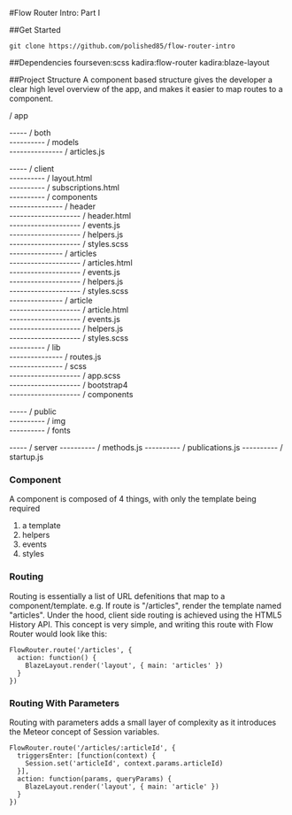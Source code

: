 #Flow Router Intro: Part I

##Get Started 
```
git clone https://github.com/polished85/flow-router-intro
```

##Dependencies
fourseven:scss
kadira:flow-router
kadira:blaze-layout

##Project Structure
A component based structure gives the developer a clear high level overview of the app, and makes it easier to map routes to a component.

/ app  

----- / both  
---------- / models  
--------------- / articles.js  

----- / client  
---------- / layout.html  
---------- / subscriptions.html  
---------- / components  
--------------- / header  
-------------------- / header.html  
-------------------- / events.js  
-------------------- / helpers.js  
-------------------- / styles.scss  
--------------- / articles  
-------------------- / articles.html  
-------------------- / events.js  
-------------------- / helpers.js  
-------------------- / styles.scss  
--------------- / article  
-------------------- / article.html  
-------------------- / events.js  
-------------------- / helpers.js  
-------------------- / styles.scss  
---------- / lib  
--------------- / routes.js  
--------------- / scss  
-------------------- / app.scss  
-------------------- / bootstrap4  
-------------------- / components  

----- / public  
---------- / img  
---------- / fonts  

----- / server
---------- / methods.js
---------- / publications.js
---------- / startup.js

### Component
A component is composed of 4 things, with only the template being required
1. a template
2. helpers
3. events
4. styles

### Routing
Routing is essentially a list of URL defenitions that map to a component/template. e.g. If route is "/articles", render the template named "articles". Under the hood, client side routing is achieved using the HTML5 History API.
This concept is very simple, and writing this route with Flow Router would look like this:
```
FlowRouter.route('/articles', {
  action: function() {
    BlazeLayout.render('layout', { main: 'articles' })
  }
})
```

### Routing With Parameters
Routing with parameters adds a small layer of complexity as it introduces the Meteor concept of Session variables.
```
FlowRouter.route('/articles/:articleId', {
  triggersEnter: [function(context) {
    Session.set('articleId', context.params.articleId)
  }],
  action: function(params, queryParams) {
    BlazeLayout.render('layout', { main: 'article' })
  }
})
```
